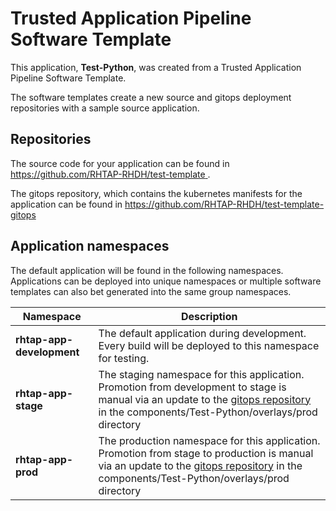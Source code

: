 # Trusted Application Pipeline Software Template

This application, **Test-Python**, was created from a Trusted Application Pipeline Software Template.

The software templates create a new source and gitops deployment repositories with a sample source application. 

## Repositories

The source code for your application can be found in [https://github.com/RHTAP-RHDH/test-template ](https://github.com/RHTAP-RHDH/test-template ).
 
The gitops repository, which contains the kubernetes manifests for the application can be found in 
[https://github.com/RHTAP-RHDH/test-template-gitops ](https://github.com/RHTAP-RHDH/test-template-gitops ) 

## Application namespaces 

The default application will be found in the following namespaces. Applications can be deployed into unique namespaces or multiple software templates can also bet generated into the same group namespaces.  

|  Namespace   |  Description   |  
| -------- | -------- |   
| **rhtap-app-development** | The default application during development. Every build will be deployed to this namespace for testing. | 
| **rhtap-app-stage** | The staging namespace for this application. Promotion from development to stage is manual via an update to the [gitops repository](https://github.com/RHTAP-RHDH/test-template-gitops ) in the components/Test-Python/overlays/prod directory |  
| **rhtap-app-prod** | The production namespace for this application. Promotion from stage to production is manual via an update to the [gitops repository](https://github.com/RHTAP-RHDH/test-template-gitops ) in the components/Test-Python/overlays/prod directory | 